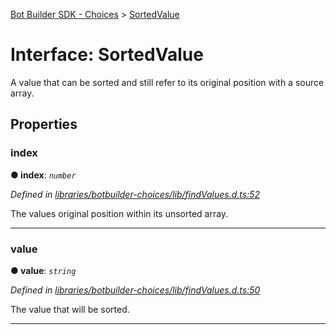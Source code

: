 [Bot Builder SDK - Choices](../README.md) > [SortedValue](../interfaces/botbuilder_choices.sortedvalue.md)



# Interface: SortedValue


A value that can be sorted and still refer to its original position with a source array.


## Properties
<a id="index"></a>

###  index

**●  index**:  *`number`* 

*Defined in [libraries/botbuilder-choices/lib/findValues.d.ts:52](https://github.com/Microsoft/botbuilder-js/blob/5422076/libraries/botbuilder-choices/lib/findValues.d.ts#L52)*



The values original position within its unsorted array.




___

<a id="value"></a>

###  value

**●  value**:  *`string`* 

*Defined in [libraries/botbuilder-choices/lib/findValues.d.ts:50](https://github.com/Microsoft/botbuilder-js/blob/5422076/libraries/botbuilder-choices/lib/findValues.d.ts#L50)*



The value that will be sorted.




___


